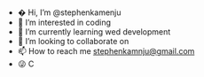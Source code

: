 
- � Hi, I’m @stephenkamenju
- 👀 I’m interested in coding
- 🌱 I’m currently learning wed development
- 💞️ I’m looking to collaborate on 
- 📫 How to reach me stephenkamnju@gmail.com
- 😜 C
<!---
stephenkamenju/stephenkamenju is a ✨ special ✨ repository because its `README.md` (this file) appears on your GitHub profile.
You can click the Preview link to take a look at your changes.
--->
